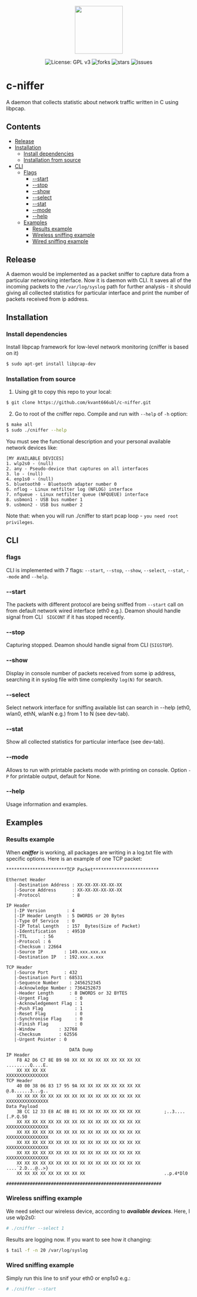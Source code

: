 <p align="center">
    <img src="https://img.icons8.com/color/452/lucifer.png"
        height="130">
</p>

<p align="center">
        <img src="https://img.shields.io/github/license/kvant666ubl/c-niffer" alt="License: GPL v3"></a>
        <img src="https://img.shields.io/github/forks/kvant666ubl/c-niffer" alt="forks"></a>
        <img src="https://img.shields.io/github/stars/kvant666ubl/c-niffer" alt="stars"></a>
        <img src="https://img.shields.io/github/issues/kvant666ubl/c-niffer" alt="issues"></a>
</p>


# c-niffer
A daemon that collects statistic about network traffic written in C using libpcap.

## Contents
- [Release](#release)
- [Installation](#installation)
  * [Install dependencies](#install-dependencies)
  * [Installation from source](#installation-from-source)
- [CLI](#cli)
  * [Flags](#flags)
      + [--start](#--start)
      + [--stop](#--stop)
      + [--show](#--show)
      + [--select](#--select)
      + [--stat](#--stat)
      + [--mode](#--mode)
      + [--help](#--help)
  * [Examples](#examples)
    + [Results example](#results-example)
    + [Wireless sniffing example](#wireless-sniffing-example)
    + [Wired sniffing example](#wired-sniffing-example)
  
## Release
A daemon would be implemented as a packet sniffer to capture data from a particular networking interface. Now it is daemon with CLI. It saves all of the incoming packets to the ```/var/log/syslog``` path for further analysis - it should giving all collected statistics for particular interface and print the number of packets received from ip address.


## Installation
### Install dependencies
Install libpcap framework for low-level network monitoring (cniffer is based on it)
```sh
$ sudo apt-get install libpcap-dev
```

### Installation from source
1. Using git to copy this repo to your local:
```sh
$ git clone https://github.com/kvant666ubl/c-niffer.git
```
2. Go to root of the cniffer repo. Compile and run with ```--help``` of ```-h``` option:
```sh
$ make all
$ sudo ./cniffer --help  
```
You must see the functional description and your personal available network devices like:
```
[MY AVAILABLE DEVICES]
1. wlp2s0 - (null)
2. any - Pseudo-device that captures on all interfaces
3. lo - (null)
4. enp1s0 - (null)
5. bluetooth0 - Bluetooth adapter number 0
6. nflog - Linux netfilter log (NFLOG) interface
7. nfqueue - Linux netfilter queue (NFQUEUE) interface
8. usbmon1 - USB bus number 1
9. usbmon2 - USB bus number 2
```
Note that: when you will run ./cniffer to start pcap loop - ```you need root privileges```.


## CLI
### flags
CLI is implemented with 7 flags: ```--start```, ```--stop```, ```--show```, ```--select```, ```--stat```, ```--mode``` and ```--help```.
### --start 
The packets with different protocol are being sniffed from ```--start``` call on from default network wired interface (eth0 e.g.). Deamon should handle signal from CLI ``` SIGCONT``` if it has stoped recently. 
### --stop
Capturing stopped. Deamon should handle signal from CLI (```SIGSTOP```).
### --show
Display in console number of packets received from some ip address, searching it in syslog file with time complexity ```log(N)``` for search.
### --select
Select network interface for sniffing available list can search in --help (eth0, wlan0, ethN, wlanN e.g.) from 1 to N (see dev-tab).
### --stat
Show all collected statistics for particular interface (see dev-tab).
### --mode
Allows to run with printable packets mode with printing on console. Option ```-P``` for printable output, default for None.
### --help
Usage information and examples.

## Examples
### Results example
When ***cniffer*** is working, all packages are writing in a log.txt file with specific options. 
Here is an example of one TCP packet:
```
***********************TCP Packet*************************

Ethernet Header
   |-Destination Address : XX-XX-XX-XX-XX-XX 
   |-Source Address      : XX-XX-XX-XX-XX-XX 
   |-Protocol            : 8 

IP Header
   |-IP Version        : 4
   |-IP Header Length  : 5 DWORDS or 20 Bytes
   |-Type Of Service   : 0
   |-IP Total Length   : 157  Bytes(Size of Packet)
   |-Identification    : 49510
   |-TTL      : 56
   |-Protocol : 6
   |-Checksum : 22664
   |-Source IP        : 149.xxx.xxx.xx
   |-Destination IP   : 192.xxx.x.xxx

TCP Header
   |-Source Port      : 432
   |-Destination Port : 68531
   |-Sequence Number    : 2456252345
   |-Acknowledge Number : 7364252673
   |-Header Length      : 8 DWORDS or 32 BYTES
   |-Urgent Flag          : 0
   |-Acknowledgement Flag : 1
   |-Push Flag            : 1
   |-Reset Flag           : 0
   |-Synchronise Flag     : 0
   |-Finish Flag          : 0
   |-Window         : 32768
   |-Checksum       : 62556
   |-Urgent Pointer : 0

                        DATA Dump                         
IP Header
    F8 A2 D6 C7 8E B9 98 XX XX XX XX XX XX XX XX XX         .........Q....E.
    XX XX XX XX                                             XXXXXXXXXXXXXXXX
TCP Header
    40 00 38 06 83 17 95 9A XX XX XX XX XX XX XX XX         @.8......3...g..
    XX XX XX XX XX XX XX XX XX XX XX XX XX XX XX XX         XXXXXXXXXXXXXXXX
Data Payload
    3B CC 12 33 E8 AC 8B 81 XX XX XX XX XX XX XX XX         ;..3....[.P.Q.50
    XX XX XX XX XX XX XX XX XX XX XX XX XX XX XX XX         XXXXXXXXXXXXXXXX
    XX XX XX XX XX XX XX XX XX XX XX XX XX XX XX XX         XXXXXXXXXXXXXXXX
    XX XX XX XX XX XX XX XX XX XX XX XX XX XX XX XX         XXXXXXXXXXXXXXXX
    XX XX XX XX XX XX XX XX XX XX XX XX XX XX XX XX         XXXXXXXXXXXXXXXX
    XX XX XX XX XX XX XX XX XX XX XX XX XX XX XX XX         ....`2.D...@..>}
    XX XX XX XX XX XX XX XX XX                              ..p.4*Dl0

###########################################################
```
### Wireless sniffing example
We need select our wireless device, according to ***available devices***. Here, I use wlp2s0:
```sh
# ./cniffer --select 1
```
Results are logging now. If you want to see how it changing:
```sh
$ tail -f -n 20 /var/log/syslog  
```

### Wired sniffing example
Simply run this line to snif your eth0 or enp1s0 e.g.:
```sh
# ./cniffer --start 
```
